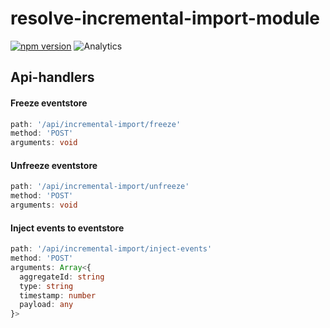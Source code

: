 # **resolve-incremental-import-module**
[![npm version](https://badge.fury.io/js/resolve-module-admin.svg)](https://badge.fury.io/js/resolve-incremental-import-module)
![Analytics](https://ga-beacon.appspot.com/UA-118635726-1/packages-resolve-incremental-import-module-readme?pixel)

## Api-handlers

#### Freeze eventstore
```ts
path: '/api/incremental-import/freeze'
method: 'POST'
arguments: void
```

#### Unfreeze eventstore
```ts
path: '/api/incremental-import/unfreeze'
method: 'POST'
arguments: void
```

#### Inject events to eventstore
```ts
path: '/api/incremental-import/inject-events'
method: 'POST'
arguments: Array<{ 
  aggregateId: string
  type: string
  timestamp: number
  payload: any
}>
```
